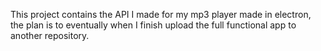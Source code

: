 This project contains the API I made for my mp3 player made in electron, the plan is to eventually when I finish upload the full functional app to another repository. 
